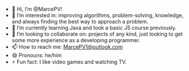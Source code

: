 - 👋 Hi, I’m @MarcePV!
- 👀 I’m interested in: improving algorithms, problem-solving, knowledge, and always finding the best way to approach a problem.
- 🌱 I’m currently learning Java and took a basic JS course previously.
- 💞️ I’m looking to collaborate on: projects of any kind, just looking to get some more experience as a developing programmer.
- 📫 How to reach me: MarcePV1@outlook.com
- 😄 Pronouns: he/him
- ⚡ Fun fact: I like video games and watching TV.

<!---
MarcePV/MarcePV is a ✨ special ✨ repository because its `README.md` (this file) appears on your GitHub profile.
You can click the Preview link to take a look at your changes.
--->
